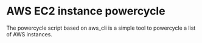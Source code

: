 # AWS EC2 instance powercycle

The powercycle script based on aws_cli is a simple tool to powercycle a list of AWS instances.
